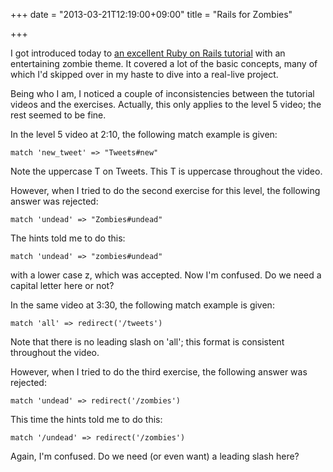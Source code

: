 +++
date = "2013-03-21T12:19:00+09:00"
title = "Rails for Zombies"

+++

I got introduced today to [an excellent Ruby on Rails tutorial](http://railsforzombies.org) with an entertaining zombie theme.  It covered a lot of the basic concepts, many of which I'd skipped over in my haste to dive into a real-live project.

Being who I am, I noticed a couple of inconsistencies between the tutorial videos and the exercises.  Actually, this only applies to the level 5 video; the rest seemed to be fine.

In the level 5 video at 2:10, the following match example is given:

```
match 'new_tweet' => "Tweets#new"
```

Note the uppercase T on Tweets.  This T is uppercase throughout the video.

However, when I tried to do the second exercise for this level, the following answer was rejected:

```
match 'undead' => "Zombies#undead"
```

The hints told me to do this:

```
match 'undead' => "zombies#undead"
```

with a lower case z, which was accepted.  Now I'm confused.  Do we need a capital letter here or not?

In the same video at 3:30, the following match example is given:

```
match 'all' => redirect('/tweets')
```

Note that there is no leading slash on 'all'; this format is consistent throughout the video.

However, when I tried to do the third exercise, the following answer was rejected:

```
match 'undead' => redirect('/zombies')
```

This time the hints told me to do this:

```
match '/undead' => redirect('/zombies')
```

Again, I'm confused. Do we need (or even want) a leading slash here?
